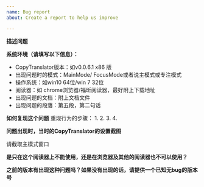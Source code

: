 ```yaml
---
name: Bug report
about: Create a report to help us improve

---
```


**描述问题**


**系统环境（请填写以下信息）：**
 - CopyTranslator版本：如v0.0.6.1 x86 版
 - 出现问题时的模式：MainMode/ FocusMode或者说主模式或专注模式
 - 操作系统：如win10 64位/win 7 32位
 - 阅读器：如 chrome浏览器/福昕阅读器，最好附上下载地址
 - 出现问题的文档：附上文档文件
 - 出现问题的段落：第五段，第二句话

**如何复现这个问题**
重现行为的步骤：
1. 
2. 
3. 
4. 

**问题出现时，当时的CopyTranslator的设置截图**

请截取主模式窗口


**是只在这个阅读器上不能使用，还是在浏览器及其他的阅读器也不可以使用？**


**之前的版本有出现这种问题吗？如果没有出现的话，请提供一个已知无bug的版本号**
